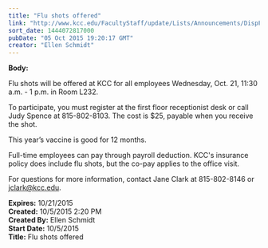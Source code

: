 ```yaml
---
title: "Flu shots offered"
link: "http://www.kcc.edu/FacultyStaff/update/Lists/Announcements/DispForm.aspx?ID=2043"
sort_date: 1444072817000
pubDate: "05 Oct 2015 19:20:17 GMT"
creator: "Ellen Schmidt"
---
```


<div><b>Body:</b> <div class="ExternalClass42BB15AC3142454F96E1603082EC634A"><p>​Flu shots will be offered at KCC for all employees Wednesday, Oct. 21, 11:30 a.m. - 1 p.m. in Room L232. </p>
<p>To participate, you must register at the first floor receptionist desk or call Judy Spence at 815-802-8103. The cost is $25, payable when you receive the shot.</p>
<p>This year’s vaccine is good for 12 months. </p>
<p>Full-time employees can pay through payroll deduction. KCC's insurance policy does include flu shots, but the co-pay applies to the office visit.</p>
<p>For questions for more information, contact Jane Clark at 815-802-8146 or <a href="mailto:jclark@kcc.edu">jclark@kcc.edu</a>.<br /></p></div></div>
<div><b>Expires:</b> 10/21/2015</div>
<div><b>Created:</b> 10/5/2015 2:20 PM</div>
<div><b>Created By:</b> Ellen Schmidt</div>
<div><b>Start Date:</b> 10/5/2015</div>
<div><b>Title:</b> Flu shots offered</div>
